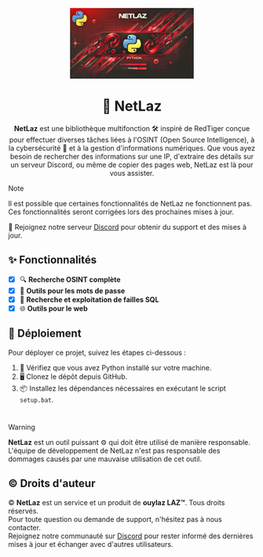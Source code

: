 <div align=center>
<img align="center" src="Img/Banniere.png" width="50%">

# 🚀 NetLaz

**NetLaz** est une bibliothèque multifonction 🛠️ inspiré de RedTiger conçue pour effectuer diverses tâches liées à l'OSINT (Open Source Intelligence), à la cybersécurité 🔐 et à la gestion d'informations numériques. Que vous ayez besoin de rechercher des informations sur une IP, d'extraire des détails sur un serveur Discord, ou même de copier des pages web, NetLaz est là pour vous assister.

</div>

> [!NOTE]
> Il est possible que certaines fonctionnalités de NetLaz ne fonctionnent pas. Ces fonctionnalités seront corrigées lors des prochaines mises à jour.

💬 Rejoignez notre serveur [Discord](https://discord.gg/gbYyWgYp3g) pour obtenir du support et des mises à jour.

## ✨ Fonctionnalités

- [x] 🔍 **Recherche OSINT complète**
- [x] 🔐 **Outils pour les mots de passe**
- [x] 🔑 **Recherche et exploitation de failles SQL**
- [x] 🌐 **Outils pour le web**

## 🚀 Déploiement

Pour déployer ce projet, suivez les étapes ci-dessous :

1. 🐍 Vérifiez que vous avez Python installé sur votre machine. 
2. 🖥️ Clonez le dépôt depuis GitHub.
3. 📦 Installez les dépendances nécessaires en exécutant le script `setup.bat`.

#

> [!WARNING]
> **NetLaz** est un outil puissant ⚙️ qui doit être utilisé de manière responsable. L'équipe de développement de NetLaz n'est pas responsable des dommages causés par une mauvaise utilisation de cet outil.

## ©️ Droits d'auteur

© **NetLaz** est un service et un produit de **ouylaz LAZ™**. Tous droits réservés.  
Pour toute question ou demande de support, n'hésitez pas à nous contacter.  
Rejoignez notre communauté sur [Discord](https://discord.gg/gbYyWgYp3g) pour rester informé des dernières mises à jour et échanger avec d'autres utilisateurs.
